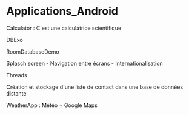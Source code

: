# Applications_Android
Calculator : C'est une calculatrice scientifique

DBExo 

RoomDatabaseDemo 

Splasch screen - Navigation entre écrans - Internationalisation

Threads 

Création et stockage d'une liste de contact dans une base de données distante

WeatherApp : Météo  + Google Maps

